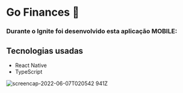 <h1>Go Finances 🚀</h1>

<h3>Durante o Ignite foi desenvolvido esta aplicação MOBILE:</h3>

<h2> Tecnologias usadas </h2>

- React Native
- TypeScript

![screencap-2022-06-07T020542 941Z](https://user-images.githubusercontent.com/26939700/172280929-8c9fa622-0b8f-408c-8682-f4050ddcbca1.gif)
